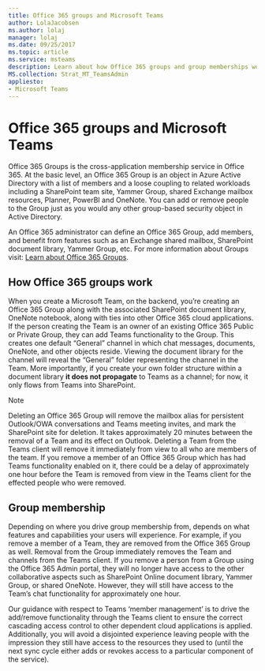 ```yaml
---
title: Office 365 groups and Microsoft Teams
author: LolaJacobsen
ms.author: lolaj
manager: lolaj
ms.date: 09/25/2017
ms.topic: article
ms.service: msteams
description: Learn about how Office 365 groups and group memberships work with Microsoft Teams.
MS.collection: Strat_MT_TeamsAdmin
appliesto: 
- Microsoft Teams
---
```


Office 365 groups and Microsoft Teams
=====================================

Office 365 Groups is the cross-application membership service in Office 365. At the basic level, an Office 365 Group is an object in Azure Active Directory with a list of members and a loose coupling to related workloads including a SharePoint team site, Yammer Group, shared Exchange mailbox resources, Planner, PowerBI and OneNote. You can add or remove people to the Group just as you would any other group-based security object in Active Directory.

An Office 365 administrator can define an Office 365 Group, add members, and benefit from features such as an Exchange shared mailbox, SharePoint document library, Yammer Group, etc. For more information about Groups visit: [Learn about Office 365 Groups](https://support.office.com/article/Learn-about-Office-365-groups-b565caa1-5c40-40ef-9915-60fdb2d97fa2).

How Office 365 groups work
--------------------------

When you create a Microsoft Team, on the backend, you’re creating an Office 365 Group along with the associated SharePoint document library, OneNote notebook, along with ties into other Office 365 cloud applications. If the person creating the Team is an owner of an existing Office 365 Public or Private Group, they can add Teams functionality to the Group. This creates one default “General” channel in which chat messages, documents, OneNote, and other objects reside. Viewing the document library for the channel will reveal the “General” folder representing the channel in the Team. More importantly, if you create your own folder structure within a document library **it does not propagate** to Teams as a channel; for now, it only flows from Teams into SharePoint.




> [!NOTE]
> Deleting an Office 365 Group will remove the mailbox alias for persistent Outlook/OWA conversations and Teams meeting invites, and mark the SharePoint site for deletion. It takes approximately 20 minutes between the removal of a Team and its effect on Outlook. Deleting a Team from the Teams client will remove it immediately from view to all who are members of the team. If you remove a member of an Office 365 Group which has had Teams functionality enabled on it, there could be a delay of approximately one hour before the Team is removed from view in the Teams client for the effected people who were removed.

Group membership
----------------

Depending on where you drive group membership from, depends on what features and capabilities your users will experience. For example, if you remove a member of a Team, they are removed from the Office 365 Group as well. Removal from the Group immediately removes the Team and channels from the Teams client. If you remove a person from a Group using the Office 365 Admin portal, they will no longer have access to the other collaborative aspects such as SharePoint Online document library, Yammer Group, or shared OneNote. However, they will still have access to the Team’s chat functionality for approximately one hour.

Our guidance with respect to Teams ‘member management’ is to drive the add/remove functionality through the Teams client to ensure the correct cascading access control to other dependent cloud applications is applied. Additionally, you will avoid a disjointed experience leaving people with the impression they still have access to the resources they used to (until the next sync cycle either adds or revokes access to a particular component of the service).
